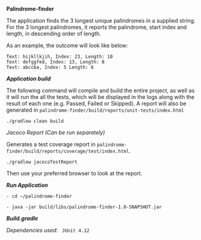****Palindrome-finder****


The application finds the 3 longest unique palindromes in a supplied string. For the 3 longest palindromes, it reports the palindrome, start index and length, in descending order of length.

As an example, the outcome will look like below:

```
Text: hijkllkjih, Index: 23, Length: 10
Text: defggfed, Index: 13, Length: 8
Text: abccba, Index: 5 Length: 6

````

***Application build***

The following command will compile and  build the entire project, as well as it will run the all the tests, which will be displayed in the logs along with the result of each one (e.g. Passed, Failed or Skipped). A report will also be generated in `palindrome-finder/build/reports/unit-tests/index.html`  

````
./gradlew clean build
````
_*Jacoco Report* (Can be run separately)_

Generates a test coverage report in ``palindrome-finder/build/reports/coverage/test/index.html``.
````
./gradlew jacocoTestReport
````
Then use your preferred browser to look at the report.

***Run Application***
````
- cd ~/palindrome-finder

- java -jar build/libs/palindrome-finder-1.0-SNAPSHOT.jar
````



***Build.gradle***

_Dependencies used_: 
` JUnit 4.12`
